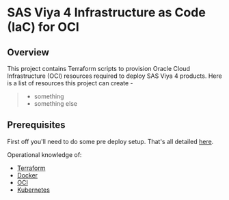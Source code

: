 # SAS Viya 4 Infrastructure as Code (IaC) for OCI

## Overview

This project contains Terraform scripts to provision Oracle Cloud Infrastructure
(OCI) resources required to deploy SAS Viya 4 products. Here is a list of resources this project can create -

  >- something
  >- something else

## Prerequisites

First off you'll need to do some pre deploy setup.  That's all detailed [here](https://github.com/oracle/oci-quickstart-prerequisites).

Operational knowledge of:

- [Terraform](https://www.terraform.io/intro/index.html)
- [Docker](https://www.docker.com/)
- [OCI](https://www.oracle.com/cloud/)
- [Kubernetes](https://kubernetes.io/docs/concepts/)
